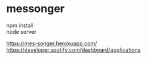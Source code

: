 # messonger

npm install  
node server

https://mes-songer.herokuapp.com/  
https://developer.spotify.com/dashboard/applications  